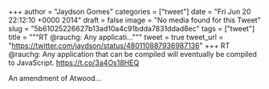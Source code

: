 
+++
author = "Jaydson Gomes"
categories = ["tweet"]
date = "Fri Jun 20 22:12:10 +0000 2014"
draft = false
image = "No media found for this Tweet"
slug = "5b61025226627b13ad10a4c91bdda7831ddad8ec"
tags = ["tweet"]
title = """RT @rauchg: Any applicati..."""
tweet = true
tweet_url = "https://twitter.com/jaydson/status/480110887936987136"
+++
RT @rauchg: Any application that can be compiled will eventually be compiled to JavaScript.
https://t.co/3a4Os18HEQ

An amendment of Atwood…
